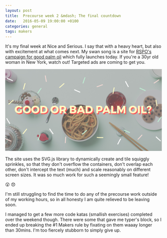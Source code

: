 ```yaml
---
layout: post
title:  Precourse week 2 &mdash; The final countdown
date:   2016-05-09 19:00:00 +0100
categories: general
tags: makers
---
```


It's my final week at Nice and Serious. I say that with a heavy heart, but also with excitement at what comes next. My swan song is a site for <a href="http://goodbadpalmoil.org" target="_blank">RSPO's campaign for good palm oil</a> which fully launches today. If you're a 30yr old woman in New York, watch out! Targeted ads are coming to get you.

![RSPO - Good or bad palm oil](/assets/rspo-palm-oil.jpg)

The site uses the SVG.js library to dynamically create and tile squiggly sprinkles, so that they don't overflow the containers, don't overlap each other, don't intercept the text (much) and scale reasonably on different screen sizes. It was so much work for such a seemingly small feature!

&#x1F632; &#x1f61e;

I'm still struggling to find the time to do any of the precourse work outside of my working hours, so in all honesty I am quite relieved to be leaving soon.

I managed to get a few more code katas (smallish exercises) completed over the weekend though. There were some that gave me typer's block, so I ended up breaking the #1 Makers rule by fixating on them waaay longer than 30mins. I'm too fiercely stubborn to simply give up.
